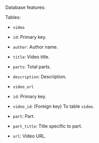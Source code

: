 Database features:

Tables:

* `video`
 * `id`: Primary key.
 * `author`: Author name.
 * `title`: Video title.
 * `parts`: Total parts.
 * `description`: Description.

* `video_url`
 * `id`: Primary key.
 * `video_id`: (Foreign key) To table `video`.
 * `part`: Part.
 * `part_title`: Title specific to part.
 * `url`: Video URL.
